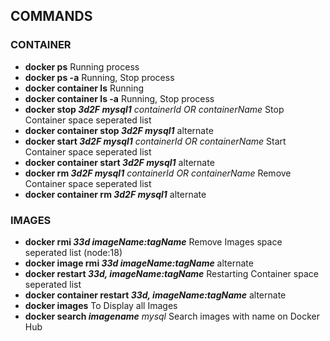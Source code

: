 ## COMMANDS

### CONTAINER

- **docker ps** Running process
- **docker ps -a** Running, Stop process
- **docker container ls** Running
- **docker container ls -a** Running, Stop process
- **docker stop *3d2F mysql1*** *containerId OR containerName* Stop Container space seperated list
- **docker container stop *3d2F mysql1*** alternate
- **docker start *3d2F mysql1*** *containerId OR containerName* Start Container space seperated list
- **docker container start *3d2F mysql1*** alternate
- **docker rm *3d2F mysql1***  *containerId OR containerName* Remove Container space seperated list
- **docker container rm *3d2F mysql1***  alternate
### IMAGES
- **docker rmi *33d imageName:tagName*** Remove Images space seperated list (node:18)
- **docker image rmi *33d imageName:tagName*** alternate
- **docker restart *33d, imageName:tagName*** Restarting Container space seperated list
- **docker container restart *33d, imageName:tagName*** alternate
- **docker images** To Display all Images
- **docker search *imagename*** *mysql* Search images with name on Docker Hub
